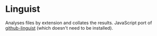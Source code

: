 # Linguist

Analyses files by extension and collates the results.
JavaScript port of [github-linguist](https://github.com/github/linguist) (which doesn't need to be installed).
